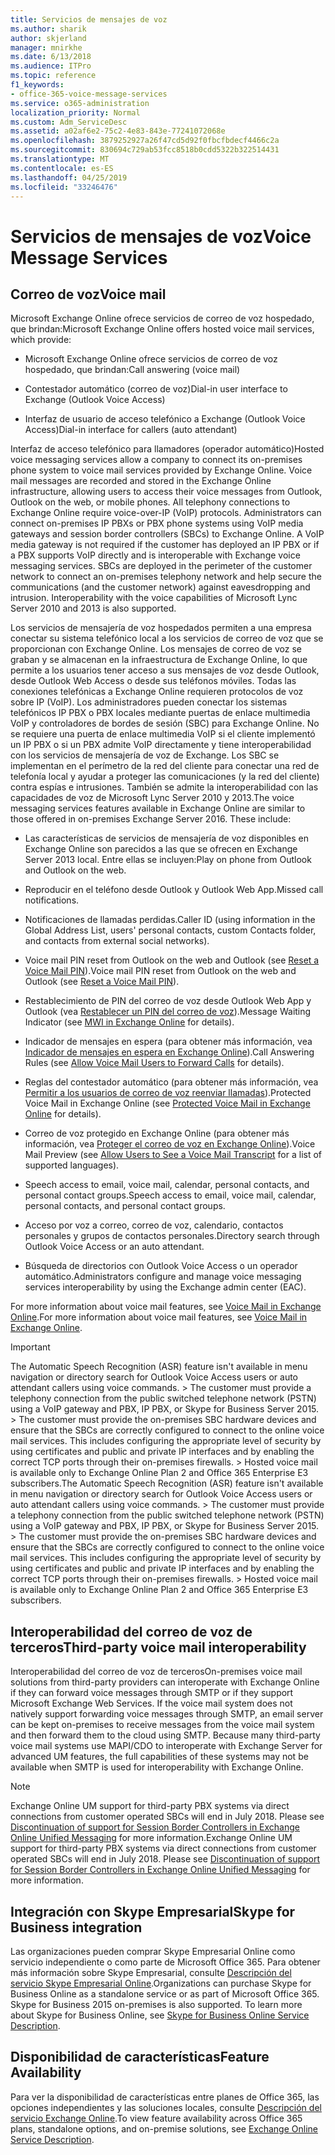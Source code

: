 ```yaml
---
title: Servicios de mensajes de voz
ms.author: sharik
author: skjerland
manager: mnirkhe
ms.date: 6/13/2018
ms.audience: ITPro
ms.topic: reference
f1_keywords:
- office-365-voice-message-services
ms.service: o365-administration
localization_priority: Normal
ms.custom: Adm_ServiceDesc
ms.assetid: a02af6e2-75c2-4e83-843e-77241072068e
ms.openlocfilehash: 3879252927a26f47cd5d92f0fbcfbdecf4466c2a
ms.sourcegitcommit: 830694c729ab53fcc8518b0cdd5322b322514431
ms.translationtype: MT
ms.contentlocale: es-ES
ms.lasthandoff: 04/25/2019
ms.locfileid: "33246476"
---
```

# <a name="voice-message-services"></a><span data-ttu-id="aea0a-102">Servicios de mensajes de voz</span><span class="sxs-lookup"><span data-stu-id="aea0a-102">Voice Message Services</span></span>

## <a name="voice-mail"></a><span data-ttu-id="aea0a-103">Correo de voz</span><span class="sxs-lookup"><span data-stu-id="aea0a-103">Voice mail</span></span>

<span data-ttu-id="aea0a-104">Microsoft Exchange Online ofrece servicios de correo de voz hospedado, que brindan:</span><span class="sxs-lookup"><span data-stu-id="aea0a-104">Microsoft Exchange Online offers hosted voice mail services, which provide:</span></span>
  
- <span data-ttu-id="aea0a-105">Microsoft Exchange Online ofrece servicios de correo de voz hospedado, que brindan:</span><span class="sxs-lookup"><span data-stu-id="aea0a-105">Call answering (voice mail)</span></span>
    
- <span data-ttu-id="aea0a-106">Contestador automático (correo de voz)</span><span class="sxs-lookup"><span data-stu-id="aea0a-106">Dial-in user interface to Exchange (Outlook Voice Access)</span></span>
    
- <span data-ttu-id="aea0a-107">Interfaz de usuario de acceso telefónico a Exchange (Outlook Voice Access)</span><span class="sxs-lookup"><span data-stu-id="aea0a-107">Dial-in interface for callers (auto attendant)</span></span>
    
<span data-ttu-id="aea0a-p101">Interfaz de acceso telefónico para llamadores (operador automático)</span><span class="sxs-lookup"><span data-stu-id="aea0a-p101">Hosted voice messaging services allow a company to connect its on-premises phone system to voice mail services provided by Exchange Online. Voice mail messages are recorded and stored in the Exchange Online infrastructure, allowing users to access their voice messages from Outlook, Outlook on the web, or mobile phones. All telephony connections to Exchange Online require voice-over-IP (VoIP) protocols. Administrators can connect on-premises IP PBXs or PBX phone systems using VoIP media gateways and session border controllers (SBCs) to Exchange Online. A VoIP media gateway is not required if the customer has deployed an IP PBX or if a PBX supports VoIP directly and is interoperable with Exchange voice messaging services. SBCs are deployed in the perimeter of the customer network to connect an on-premises telephony network and help secure the communications (and the customer network) against eavesdropping and intrusion. Interoperability with the voice capabilities of Microsoft Lync Server 2010 and 2013 is also supported.</span></span>
  
<span data-ttu-id="aea0a-p102">Los servicios de mensajería de voz hospedados permiten a una empresa conectar su sistema telefónico local a los servicios de correo de voz que se proporcionan con Exchange Online. Los mensajes de correo de voz se graban y se almacenan en la infraestructura de Exchange Online, lo que permite a los usuarios tener acceso a sus mensajes de voz desde Outlook, desde Outlook Web Access o desde sus teléfonos móviles. Todas las conexiones telefónicas a Exchange Online requieren protocolos de voz sobre IP (VoIP). Los administradores pueden conectar los sistemas telefónicos IP PBX o PBX locales mediante puertas de enlace multimedia VoIP y controladores de bordes de sesión (SBC) para Exchange Online. No se requiere una puerta de enlace multimedia VoIP si el cliente implementó un IP PBX o si un PBX admite VoIP directamente y tiene interoperabilidad con los servicios de mensajería de voz de Exchange. Los SBC se implementan en el perímetro de la red del cliente para conectar una red de telefonía local y ayudar a proteger las comunicaciones (y la red del cliente) contra espías e intrusiones. También se admite la interoperabilidad con las capacidades de voz de Microsoft Lync Server 2010 y 2013.</span><span class="sxs-lookup"><span data-stu-id="aea0a-p102">The voice messaging services features available in Exchange Online are similar to those offered in on-premises Exchange Server 2016. These include:</span></span>
  
- <span data-ttu-id="aea0a-117">Las características de servicios de mensajería de voz disponibles en Exchange Online son parecidos a las que se ofrecen en Exchange Server 2013 local. Entre ellas se incluyen:</span><span class="sxs-lookup"><span data-stu-id="aea0a-117">Play on phone from Outlook and Outlook on the web.</span></span>
    
- <span data-ttu-id="aea0a-118">Reproducir en el teléfono desde Outlook y Outlook Web App.</span><span class="sxs-lookup"><span data-stu-id="aea0a-118">Missed call notifications.</span></span>
    
- <span data-ttu-id="aea0a-119">Notificaciones de llamadas perdidas.</span><span class="sxs-lookup"><span data-stu-id="aea0a-119">Caller ID (using information in the Global Address List, users' personal contacts, custom Contacts folder, and contacts from external social networks).</span></span>
    
- <span data-ttu-id="aea0a-120">Voice mail PIN reset from Outlook on the web and Outlook (see [Reset a Voice Mail PIN](https://go.microsoft.com/fwlink/p/?LinkId=286328)).</span><span class="sxs-lookup"><span data-stu-id="aea0a-120">Voice mail PIN reset from Outlook on the web and Outlook (see [Reset a Voice Mail PIN](https://go.microsoft.com/fwlink/p/?LinkId=286328)).</span></span>
    
- <span data-ttu-id="aea0a-121">Restablecimiento de PIN del correo de voz desde Outlook Web App y Outlook (vea [Restablecer un PIN del correo de voz](https://go.microsoft.com/fwlink/p/?LinkId=271794)).</span><span class="sxs-lookup"><span data-stu-id="aea0a-121">Message Waiting Indicator (see [MWI in Exchange Online](https://go.microsoft.com/fwlink/p/?LinkId=271794) for details).</span></span> 
    
- <span data-ttu-id="aea0a-122">Indicador de mensajes en espera (para obtener más información, vea [Indicador de mensajes en espera en Exchange Online](https://go.microsoft.com/fwlink/p/?LinkId=271795)).</span><span class="sxs-lookup"><span data-stu-id="aea0a-122">Call Answering Rules (see [Allow Voice Mail Users to Forward Calls](https://go.microsoft.com/fwlink/p/?LinkId=271795) for details).</span></span> 
    
- <span data-ttu-id="aea0a-123">Reglas del contestador automático (para obtener más información, vea [Permitir a los usuarios de correo de voz reenviar llamadas](https://go.microsoft.com/fwlink/p/?LinkId=271796)).</span><span class="sxs-lookup"><span data-stu-id="aea0a-123">Protected Voice Mail in Exchange Online (see [Protected Voice Mail in Exchange Online](https://go.microsoft.com/fwlink/p/?LinkId=271796) for details).</span></span> 
    
- <span data-ttu-id="aea0a-124">Correo de voz protegido en Exchange Online (para obtener más información, vea [Proteger el correo de voz en Exchange Online](https://go.microsoft.com/fwlink/p/?LinkId=271797)).</span><span class="sxs-lookup"><span data-stu-id="aea0a-124">Voice Mail Preview (see [Allow Users to See a Voice Mail Transcript](https://go.microsoft.com/fwlink/p/?LinkId=271797) for a list of supported languages).</span></span> 
    
- <span data-ttu-id="aea0a-125">Speech access to email, voice mail, calendar, personal contacts, and personal contact groups.</span><span class="sxs-lookup"><span data-stu-id="aea0a-125">Speech access to email, voice mail, calendar, personal contacts, and personal contact groups.</span></span>
    
- <span data-ttu-id="aea0a-126">Acceso por voz a correo, correo de voz, calendario, contactos personales y grupos de contactos personales.</span><span class="sxs-lookup"><span data-stu-id="aea0a-126">Directory search through Outlook Voice Access or an auto attendant.</span></span>
    
- <span data-ttu-id="aea0a-127">Búsqueda de directorios con Outlook Voice Access o un operador automático.</span><span class="sxs-lookup"><span data-stu-id="aea0a-127">Administrators configure and manage voice messaging services interoperability by using the Exchange admin center (EAC).</span></span>
    
<span data-ttu-id="aea0a-128">For more information about voice mail features, see [Voice Mail in Exchange Online](https://go.microsoft.com/fwlink/p/?LinkId=271798).</span><span class="sxs-lookup"><span data-stu-id="aea0a-128">For more information about voice mail features, see [Voice Mail in Exchange Online](https://go.microsoft.com/fwlink/p/?LinkId=271798).</span></span>
  
> [!IMPORTANT]
> <span data-ttu-id="aea0a-p103">The Automatic Speech Recognition (ASR) feature isn't available in menu navigation or directory search for Outlook Voice Access users or auto attendant callers using voice commands. > The customer must provide a telephony connection from the public switched telephone network (PSTN) using a VoIP gateway and PBX, IP PBX, or Skype for Business Server 2015. > The customer must provide the on-premises SBC hardware devices and ensure that the SBCs are correctly configured to connect to the online voice mail services. This includes configuring the appropriate level of security by using certificates and public and private IP interfaces and by enabling the correct TCP ports through their on-premises firewalls. > Hosted voice mail is available only to Exchange Online Plan 2 and Office 365 Enterprise E3 subscribers.</span><span class="sxs-lookup"><span data-stu-id="aea0a-p103">The Automatic Speech Recognition (ASR) feature isn't available in menu navigation or directory search for Outlook Voice Access users or auto attendant callers using voice commands. > The customer must provide a telephony connection from the public switched telephone network (PSTN) using a VoIP gateway and PBX, IP PBX, or Skype for Business Server 2015. > The customer must provide the on-premises SBC hardware devices and ensure that the SBCs are correctly configured to connect to the online voice mail services. This includes configuring the appropriate level of security by using certificates and public and private IP interfaces and by enabling the correct TCP ports through their on-premises firewalls. > Hosted voice mail is available only to Exchange Online Plan 2 and Office 365 Enterprise E3 subscribers.</span></span> 
  
## <a name="third-party-voice-mail-interoperability"></a><span data-ttu-id="aea0a-134">Interoperabilidad del correo de voz de terceros</span><span class="sxs-lookup"><span data-stu-id="aea0a-134">Third-party voice mail interoperability</span></span>

<span data-ttu-id="aea0a-p104">Interoperabilidad del correo de voz de terceros</span><span class="sxs-lookup"><span data-stu-id="aea0a-p104">On-premises voice mail solutions from third-party providers can interoperate with Exchange Online if they can forward voice messages through SMTP or if they support Microsoft Exchange Web Services. If the voice mail system does not natively support forwarding voice messages through SMTP, an email server can be kept on-premises to receive messages from the voice mail system and then forward them to the cloud using SMTP. Because many third-party voice mail systems use MAPI/CDO to interoperate with Exchange Server for advanced UM features, the full capabilities of these systems may not be available when SMTP is used for interoperability with Exchange Online.</span></span>
  
> [!NOTE]
> <span data-ttu-id="aea0a-p105">Exchange Online UM support for third-party PBX systems via direct connections from customer operated SBCs will end in July 2018. Please see [Discontinuation of support for Session Border Controllers in Exchange Online Unified Messaging](https://blogs.technet.microsoft.com/exchange/2017/07/18/discontinuation-of-support-for-session-border-controllers-in-exchange-online-unified-messaging/) for more information.</span><span class="sxs-lookup"><span data-stu-id="aea0a-p105">Exchange Online UM support for third-party PBX systems via direct connections from customer operated SBCs will end in July 2018. Please see [Discontinuation of support for Session Border Controllers in Exchange Online Unified Messaging](https://blogs.technet.microsoft.com/exchange/2017/07/18/discontinuation-of-support-for-session-border-controllers-in-exchange-online-unified-messaging/) for more information.</span></span> 
  
## <a name="skype-for-business-integration"></a><span data-ttu-id="aea0a-140">Integración con Skype Empresarial</span><span class="sxs-lookup"><span data-stu-id="aea0a-140">Skype for Business integration</span></span>

<span data-ttu-id="aea0a-p106">Las organizaciones pueden comprar Skype Empresarial Online como servicio independiente o como parte de Microsoft Office 365. Para obtener más información sobre Skype Empresarial, consulte [Descripción del servicio Skype Empresarial Online](../skype-for-business-online-service-description/skype-for-business-online-service-description.md).</span><span class="sxs-lookup"><span data-stu-id="aea0a-p106">Organizations can purchase Skype for Business Online as a standalone service or as part of Microsoft Office 365. Skype for Business 2015 on-premises is also supported. To learn more about Skype for Business Online, see [Skype for Business Online Service Description](../skype-for-business-online-service-description/skype-for-business-online-service-description.md).</span></span>
  
## <a name="feature-availability"></a><span data-ttu-id="aea0a-144">Disponibilidad de características</span><span class="sxs-lookup"><span data-stu-id="aea0a-144">Feature Availability</span></span>

<span data-ttu-id="aea0a-145">Para ver la disponibilidad de características entre planes de Office 365, las opciones independientes y las soluciones locales, consulte [Descripción del servicio Exchange Online](exchange-online-service-description.md).</span><span class="sxs-lookup"><span data-stu-id="aea0a-145">To view feature availability across Office 365 plans, standalone options, and on-premise solutions, see [Exchange Online Service Description](exchange-online-service-description.md).</span></span>
  

